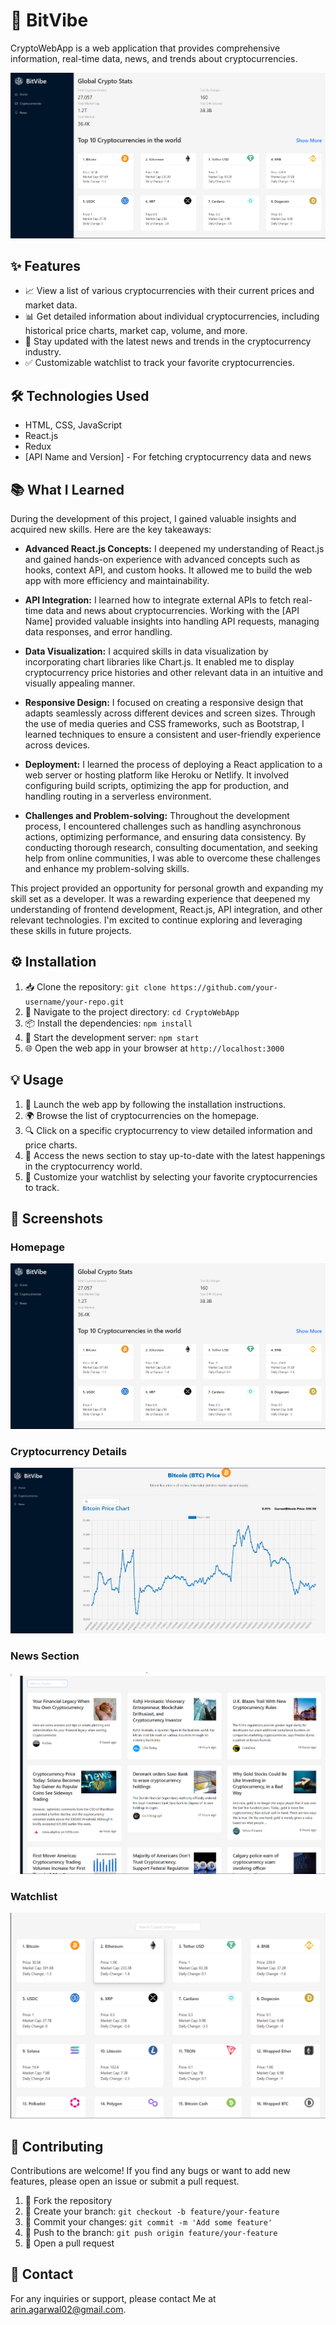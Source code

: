 # 🚀 BitVibe

CryptoWebApp is a web application that provides comprehensive information, real-time data, news, and trends about cryptocurrencies.

![CryptoWebApp Screenshot](./screenshots/homepage.png)

## ✨ Features

- 📈 View a list of various cryptocurrencies with their current prices and market data.
- 📊 Get detailed information about individual cryptocurrencies, including historical price charts, market cap, volume, and more.
- 📰 Stay updated with the latest news and trends in the cryptocurrency industry.
- ✅ Customizable watchlist to track your favorite cryptocurrencies.

## 🛠️ Technologies Used

- HTML, CSS, JavaScript
- React.js
- Redux
- [API Name and Version] - For fetching cryptocurrency data and news

## 📚 What I Learned

During the development of this project, I gained valuable insights and acquired new skills. Here are the key takeaways:

- **Advanced React.js Concepts:** I deepened my understanding of React.js and gained hands-on experience with advanced concepts such as hooks, context API, and custom hooks. It allowed me to build the web app with more efficiency and maintainability.

- **API Integration:** I learned how to integrate external APIs to fetch real-time data and news about cryptocurrencies. Working with the [API Name] provided valuable insights into handling API requests, managing data responses, and error handling.

- **Data Visualization:** I acquired skills in data visualization by incorporating chart libraries like Chart.js. It enabled me to display cryptocurrency price histories and other relevant data in an intuitive and visually appealing manner.

- **Responsive Design:** I focused on creating a responsive design that adapts seamlessly across different devices and screen sizes. Through the use of media queries and CSS frameworks, such as Bootstrap, I learned techniques to ensure a consistent and user-friendly experience across devices.

- **Deployment:** I learned the process of deploying a React application to a web server or hosting platform like Heroku or Netlify. It involved configuring build scripts, optimizing the app for production, and handling routing in a serverless environment.

- **Challenges and Problem-solving:** Throughout the development process, I encountered challenges such as handling asynchronous actions, optimizing performance, and ensuring data consistency. By conducting thorough research, consulting documentation, and seeking help from online communities, I was able to overcome these challenges and enhance my problem-solving skills.

This project provided an opportunity for personal growth and expanding my skill set as a developer. It was a rewarding experience that deepened my understanding of frontend development, React.js, API integration, and other relevant technologies. I'm excited to continue exploring and leveraging these skills in future projects.

## ⚙️ Installation

1. 📥 Clone the repository: `git clone https://github.com/your-username/your-repo.git`
2. 📂 Navigate to the project directory: `cd CryptoWebApp`
3. 📦 Install the dependencies: `npm install`
4. 🚀 Start the development server: `npm start`
5. 🌐 Open the web app in your browser at `http://localhost:3000`

## 💡 Usage

1. 🚀 Launch the web app by following the installation instructions.
2. 🌍 Browse the list of cryptocurrencies on the homepage.
3. 🔍 Click on a specific cryptocurrency to view detailed information and price charts.
4. 📰 Access the news section to stay up-to-date with the latest happenings in the cryptocurrency world.
5. 🌟 Customize your watchlist by selecting your favorite cryptocurrencies to track.

## 📸 Screenshots

### Homepage
![Homepage](./screenshots/homepage.png)

### Cryptocurrency Details
![Cryptocurrency Details](./screenshots/details.png)

### News Section
![News Section](./screenshots/news.png)

### Watchlist
![Watchlist](./screenshots/watchlist.png)


## 🤝 Contributing

Contributions are welcome! If you find any bugs or want to add new features, please open an issue or submit a pull request.

1. 🍴 Fork the repository
2. 🌿 Create your branch: `git checkout -b feature/your-feature`
3. 📝 Commit your changes: `git commit -m 'Add some feature'`
4. 🚀 Push to the branch: `git push origin feature/your-feature`
5. 🎉 Open a pull request

## 📧 Contact

For any inquiries or support, please contact Me at arin.agarwal02@gmail.com.
